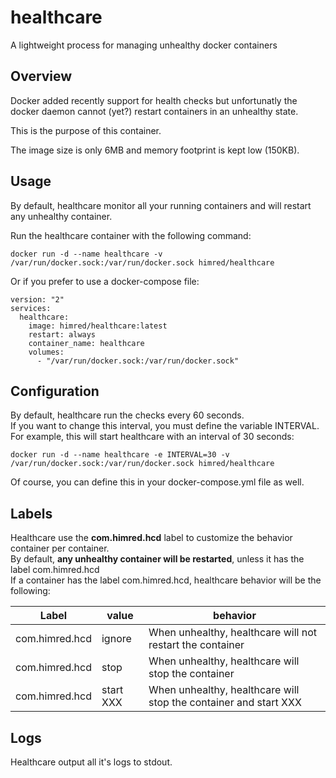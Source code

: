 # healthcare
A lightweight process for managing unhealthy docker containers  

## Overview
Docker added recently support for health checks but unfortunatly the docker daemon cannot (yet?) restart containers in an unhealthy state.  
  
This is the purpose of this container.  
  
The image size is only 6MB and memory footprint is kept low (150KB).

## Usage
By default, healthcare monitor all your running containers and will restart any unhealthy container.  
  
Run the healthcare container with the following command:
```
docker run -d --name healthcare -v /var/run/docker.sock:/var/run/docker.sock himred/healthcare
```
Or if you prefer to use a docker-compose file:
```
version: "2"
services:
  healthcare:
    image: himred/healthcare:latest
    restart: always
    container_name: healthcare
    volumes:
      - "/var/run/docker.sock:/var/run/docker.sock"
```
## Configuration
By default, healthcare run the checks every 60 seconds.  
If you want to change this interval, you must define the variable INTERVAL.  
For example, this will start healthcare with an interval of 30 seconds:
```
docker run -d --name healthcare -e INTERVAL=30 -v /var/run/docker.sock:/var/run/docker.sock himred/healthcare
```
Of course, you can define this in your docker-compose.yml file as well.

## Labels
Healthcare use the **com.himred.hcd** label to customize the behavior container per container.  
By default, **any unhealthy container will be restarted**, unless it has the label com.himred.hcd  
If a container has the label com.himred.hcd, healthcare behavior will be the following:  

|Label   |      value      |  behavior |
|----------|-------------|------|
| com.himred.hcd | ignore | When unhealthy, healthcare will not restart the container |
| com.himred.hcd | stop   | When unhealthy, healthcare will stop the container  |
| com.himred.hcd | start XXX | When unhealthy, healthcare will stop the container and start XXX |

## Logs
Healthcare output all it's logs to stdout.
